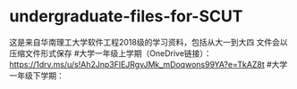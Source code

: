 # undergraduate-files-for-SCUT
这是来自华南理工大学软件工程2018级的学习资料，包括从大一到大四
文件会以压缩文件形式保存
#大学一年级上学期（OneDrive链接）：
https://1drv.ms/u/s!Ah2Jnp3FlEJRgvJMk_mDoqwons99YA?e=TkAZ8t
#大学一年级下学期：
